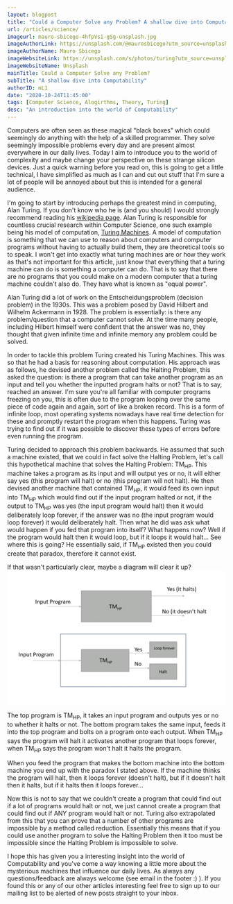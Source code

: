 ```yaml
---
layout: blogpost
title: "Could a Computer Solve any Problem? A shallow dive into Computability"
url: /articles/science/
imageurl: mauro-sbicego-4hfpVsi-gSg-unsplash.jpg
imageAuthorLink: https://unsplash.com/@maurosbicego?utm_source=unsplash&utm_medium=referral&utm_content=creditCopyText
imageAuthorName: Mauro Sbicego
imageWebsiteLink: https://unsplash.com/s/photos/turing?utm_source=unsplash&utm_medium=referral&utm_content=creditCopyText
imageWebsiteName: Unsplash
mainTitle: Could a Computer Solve any Problem?
subTitle: "A shallow dive into Computability"
authorID: mL1
date: "2020-10-24T11:45:00"
tags: [Computer Science, Alogirthms, Theory, Turing]
desc: "An introduction into the world of Computability"
---
```


Computers are often seen as these magical "black boxes" which could seemingly do anything with the help of a skilled programmer. They solve seemingly impossible problems every day and are present almost everywhere in our daily lives. Today I aim to introduce you to the world of complexity and maybe change your perspective on these strange silicon devices. Just a quick warning before you read on, this is going to get a little technical, I have simplified as much as I can and cut out stuff that I'm sure a lot of people will be annoyed about but this is intended for a general audience.

I'm going to start by introducing perhaps the greatest mind in computing, Alan Turing. If you don't know who he is (and you should) I would strongly recommend reading his <a href="https://en.wikipedia.org/wiki/Alan_Turing" target="_blank">wikipedia page</a>. Alan Turing is responsible for countless crucial research within Computer Science, one such example being his model of computation, <a href="https://en.wikipedia.org/wiki/Turing_machine" target="_blank">Turing Machines</a>. A model of computation is something that we can use to reason about computers and computer programs without having to actually build them, they are theoretical tools so to speak. I won't get into exactly what turing machines are or how they work as that's not important for this article, just know that everything that a turing machine can do is something a computer can do. That is to say that there are no programs that you could make on a modern computer that a turing machine couldn't also do. They have what is known as "equal power".

Alan Turing did a lot of work on the Entscheidungsproblem (decision problem) in the 1930s. This was a problem posed by David Hilbert and Wilhelm Ackermann in 1928. The problem is essentially: is there any problem/question that a computer cannot solve. At the time many people, including Hilbert himself were confident that the answer was no, they thought that given infinite time and infinite memory any problem could be solved.

In order to tackle this problem Turing created his Turing Machines. This was so that he had a basis for reasoning about computation. His approach was as follows, he devised another problem called the Halting Problem, this asked the question: is there a program that can take another program as an input and tell you whether the inputted program halts or not? That is to say, reached an answer. I'm sure you're all familiar with computer programs freezing on you, this is often due to the program looping over the same piece of code again and again, sort of like a broken record. This is a form of infinite loop, most operating systems nowadays have real time detection for these and promptly restart the program when this happens. Turing was trying to find out if it was possible to discover these types of errors before even running the program.

Turing decided to approach this problem backwards. He assumed that such a machine existed, that we could in fact solve the Halting Problem, let's call this hypothetical machine that solves the Halting Problem: TM<sub>HP</sub>. This machine takes a program as its input and will output yes or no, it will either say yes (this program will halt) or no (this program will not halt). He then devised another machine that contained TM<sub>HP</sub>, it would feed its own input into TM<sub>HP</sub> which would find out if the input program halted or not, if the output to TM<sub>HP</sub> was yes (the input program would halt) then it would deliberately loop forever, if the answer was no (the input program would loop forever) it would deliberately halt. Then what he did was ask what would happen if you fed that program into itself? What happens now? Well if the program would halt then it would loop, but if it loops it would halt… See where this is going? He essentially said, if TM<sub>HP</sub> existed then you could create that paradox, therefore it cannot exist.

If that wasn't particularly clear, maybe a diagram will clear it up?
<br>
<img class="img-fluid" src="/assets/TuringMachines.jpg"/>
<br>

The top program is TM<sub>HP</sub>, it takes an input program and outputs yes or no to whether it halts or not. The bottom program takes the same input, feeds it into the top program and bolts on a program onto each output. When TM<sub>HP</sub> says the program will halt it activates another program that loops forever, when TM<sub>HP</sub> says the program won't halt it halts the program.

When you feed the program that makes the bottom machine into the bottom machine you end up with the paradox I stated above. If the machine thinks the program will halt, then it loops forever (doesn't halt), but if it doesn't halt then it halts, but if it halts then it loops forever...

Now this is not to say that we couldn't create a program that could find out if a lot of programs would halt or not, we just cannot create a program that could find out if ANY program would halt or not. Turing also extrapolated from this that you can prove that a number of other programs are impossible by a method called reduction. Essentially this means that if you could use another program to solve the Halting Problem then it too must be impossible since the Halting Problem is impossible to solve.

I hope this has given you a interesting insight into the world of Computability and you've come a way knowing a little more about the mysterious machines that influence our daily lives. As always any questions/feedback are always welcome (see email in the footer :) ). If you found this or any of our other articles interesting feel free to sign up to our mailing list to be alerted of new posts straight to your inbox.